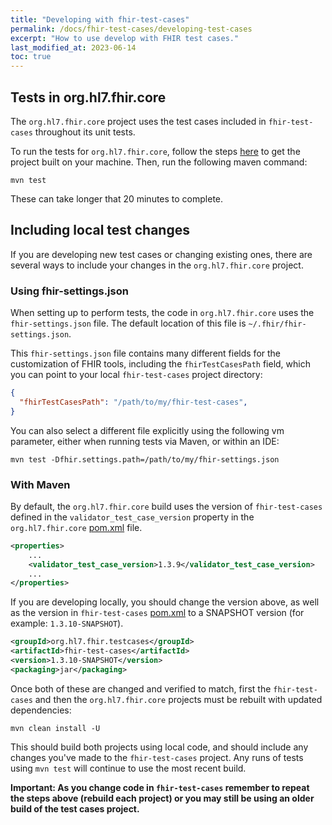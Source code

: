 ```yaml
---
title: "Developing with fhir-test-cases"
permalink: /docs/fhir-test-cases/developing-test-cases
excerpt: "How to use develop with FHIR test cases."
last_modified_at: 2023-06-14
toc: true
---
```


## Tests in org.hl7.fhir.core

The `org.hl7.fhir.core` project uses the test cases included in `fhir-test-cases` throughout its unit tests. 

To run the tests for `org.hl7.fhir.core`, follow the steps [here](/docs/core/getting-started) to get the project built on your machine. Then, run the following maven command:

```
mvn test
```

These can take longer that 20 minutes to complete.

## Including local test changes

If you are developing new test cases or changing existing ones, there are several ways to include your changes in the `org.hl7.fhir.core` project.

### Using fhir-settings.json

When setting up to perform tests, the code in `org.hl7.fhir.core` uses the `fhir-settings.json` file. The default location of this file is `~/.fhir/fhir-settings.json`. 


This `fhir-settings.json` file contains many different fields for the customization of FHIR tools, including the `fhirTestCasesPath` field, which you can point to your local `fhir-test-cases` project directory:

```json
{
  "fhirTestCasesPath": "/path/to/my/fhir-test-cases",
}
```

You can also select a different file explicitly using the following vm parameter, either when running tests via Maven, or within an IDE:

```
mvn test -Dfhir.settings.path=/path/to/my/fhir-settings.json
```

### With Maven


By default, the `org.hl7.fhir.core` build uses the version of `fhir-test-cases` defined in the `validator_test_case_version` property in the `org.hl7.fhir.core` [pom.xml](https://github.com/hapifhir/org.hl7.fhir.core/blob/master/pom.xml) file. 

```xml
<properties>
    ...
    <validator_test_case_version>1.3.9</validator_test_case_version>
    ...
</properties>
```

If you are developing locally, you should change the version above, as well as the version in `fhir-test-cases` [pom.xml](https://github.com/FHIR/fhir-test-cases/blob/master/pom.xml) to a SNAPSHOT version (for example: `1.3.10-SNAPSHOT`).

```xml
<groupId>org.hl7.fhir.testcases</groupId>
<artifactId>fhir-test-cases</artifactId>
<version>1.3.10-SNAPSHOT</version>
<packaging>jar</packaging>
```

Once both of these are changed and verified to match, first the `fhir-test-cases` and then the `org.hl7.fhir.core` projects must be rebuilt with updated dependencies:

```shell
mvn clean install -U
```

This should build both projects using local code, and should include any changes you've made to the `fhir-test-cases` project. Any runs of tests using `mvn test` will continue to use the most recent build.

__Important: As you change code in `fhir-test-cases` remember to repeat the steps above (rebuild each project) or you may still be using an older build of the test cases project.__

